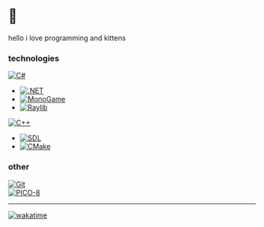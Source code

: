 # 👋
hello i love programming and kittens

### technologies
[![C#](https://img.shields.io/badge/C%23-%23239120.svg?style=flat)](https://learn.microsoft.com/en-us/dotnet/csharp/)
- [![.NET](https://img.shields.io/badge/.NET-5C2D91?style=flat)](https://dotnet.microsoft.com/)
- [![MonoGame](https://img.shields.io/badge/MonoGame-E73C00?style=flat)](https://www.monogame.net/)
- [![Raylib](https://img.shields.io/badge/raylib-f5f5f5?style=flat)](https://www.raylib.com/)

[![C++](https://img.shields.io/badge/C++-00599C?style=flat)](https://isocpp.org/)
- [![SDL](https://img.shields.io/badge/SDL-173556?style=flat)](https://www.libsdl.org/)
- [![CMake](https://img.shields.io/badge/CMake-064F8C?style=flat)](https://cmake.org/)

### other
[![Git](https://img.shields.io/badge/Git-F05032?style=flat)](https://git-scm.com/)  
[![PICO-8](https://img.shields.io/badge/PICO--8-ff0052?style=flat)](https://www.lexaloffle.com/pico-8.php)  

---
[![wakatime](https://wakatime.com/badge/user/018d512e-cbcc-424c-bdd9-6fe9bfa42c61.svg)](https://wakatime.com/@018d512e-cbcc-424c-bdd9-6fe9bfa42c61)
